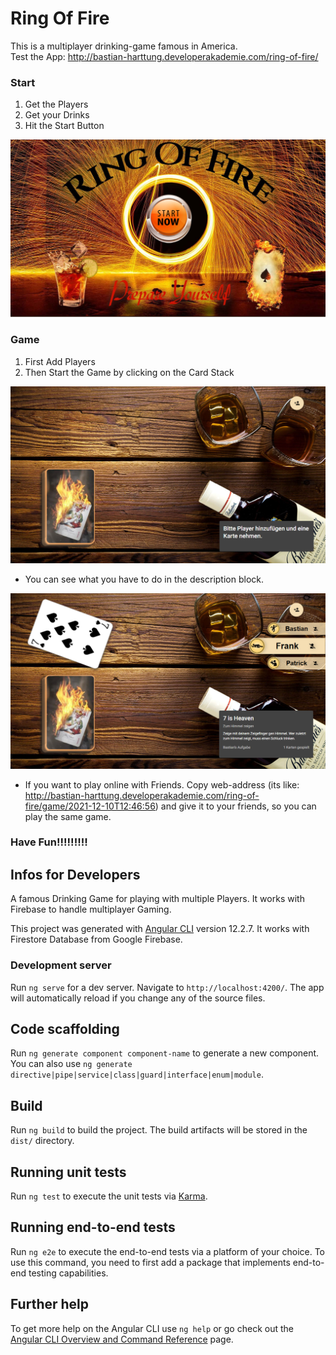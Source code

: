 # Ring Of Fire

This is a multiplayer drinking-game famous in America.\
Test the App: http://bastian-harttung.developerakademie.com/ring-of-fire/

### Start
1. Get the Players
2. Get your Drinks
3. Hit the Start Button

![img.png](src/assets/img/readme/Start.png)

### Game
1. First Add Players
2. Then Start the Game by clicking on the Card Stack

![img.png](src/assets/img/readme/Begin.png)

- You can see what you have to do in the description block.

![img.png](src/assets/img/readme/Play.png)

- If you want to play online with Friends. Copy web-address 
(its like: http://bastian-harttung.developerakademie.com/ring-of-fire/game/2021-12-10T12:46:56) and 
give it to your friends, so you can play the same game.

### Have Fun!!!!!!!!!


## Infos for Developers

A famous Drinking Game for playing with multiple Players.
It works with Firebase to handle multiplayer Gaming.

This project was generated with [Angular CLI](https://github.com/angular/angular-cli) version 12.2.7.
It works with Firestore Database from Google Firebase.

### Development server

Run `ng serve` for a dev server. Navigate to `http://localhost:4200/`. The app will automatically reload if you change any of the source files.

## Code scaffolding

Run `ng generate component component-name` to generate a new component. You can also use `ng generate directive|pipe|service|class|guard|interface|enum|module`.

## Build

Run `ng build` to build the project. The build artifacts will be stored in the `dist/` directory.

## Running unit tests

Run `ng test` to execute the unit tests via [Karma](https://karma-runner.github.io).

## Running end-to-end tests

Run `ng e2e` to execute the end-to-end tests via a platform of your choice. To use this command, you need to first add a package that implements end-to-end testing capabilities.

## Further help

To get more help on the Angular CLI use `ng help` or go check out the [Angular CLI Overview and Command Reference](https://angular.io/cli) page.
